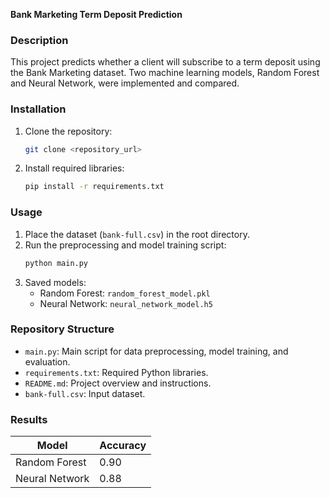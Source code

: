 **Bank Marketing Term Deposit Prediction**

### Description
This project predicts whether a client will subscribe to a term deposit using the Bank Marketing dataset. Two machine learning models, Random Forest and Neural Network, were implemented and compared.

### Installation
1. Clone the repository:
   ```bash
   git clone <repository_url>
   ```
2. Install required libraries:
   ```bash
   pip install -r requirements.txt
   ```

### Usage
1. Place the dataset (`bank-full.csv`) in the root directory.
2. Run the preprocessing and model training script:
   ```bash
   python main.py
   ```
3. Saved models:
   - Random Forest: `random_forest_model.pkl`
   - Neural Network: `neural_network_model.h5`

### Repository Structure
- `main.py`: Main script for data preprocessing, model training, and evaluation.
- `requirements.txt`: Required Python libraries.
- `README.md`: Project overview and instructions.
- `bank-full.csv`: Input dataset.

### Results
| Model            | Accuracy |
|------------------|----------|
| Random Forest    | 0.90     |
| Neural Network   | 0.88     |

